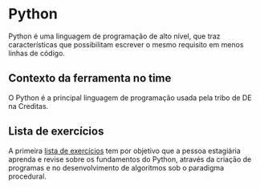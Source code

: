 # Python

Python é uma linguagem de programação de alto nível, que traz características que possibilitam escrever o mesmo requisito em menos linhas de código. 

## Contexto da ferramenta no time
O Python é a principal linguagem de programação usada pela tribo de DE na Creditas.

## Lista de exercícios

A primeira [lista de exercícios](lista.md) tem por objetivo que a pessoa estagiária aprenda e revise sobre os fundamentos do Python, através da criação de programas e no desenvolvimento de algoritmos sob o paradigma procedural.

